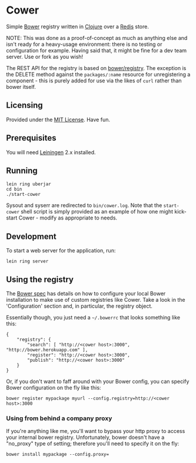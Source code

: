 # Cower
Simple [Bower](https://github.com/bower/bower) registry written in [Clojure](http://clojure.org) over a [Redis](http://redis.io) store.

NOTE: This was done as a proof-of-concept as much as anything else and isn't ready for a heavy-usage environment: there is no testing or configuration for example. Having said that, it might be fine for a dev team server. Use or fork as you wish!

The REST API for the registry is based on [bower/registry](https://github.com/bower/registry). The exception is the DELETE method against the `packages/:name` resource for unregistering a component - this is purely added for use via the likes of `curl` rather than bower itself.

## Licensing
Provided under the [MIT License](http://opensource.org/licenses/MIT). Have fun.

## Prerequisites

You will need [Leiningen](https://github.com/technomancy/leiningen) 2.x installed.

## Running
    lein ring uberjar
    cd bin
    ./start-cower

Sysout and syserr are redirected to `bin/cower.log`. Note that the `start-cower` shell script is simply provided as an example of how one might kick-start Cower - modify as appropriate to needs. 

## Development
To start a web server for the application, run:

    lein ring server

## Using the registry
The [Bower spec](https://docs.google.com/document/d/1APq7oA9tNao1UYWyOm8dKqlRP2blVkROYLZ2fLIjtWc) has details on how to configure your local Bower installation to make use of custom registries like Cower. Take a look in the 'Configuration' section and, in particular, the registry object.

Essentially though, you just need a `~/.bowerrc` that looks something like this:

    {
        "registry": {
            "search": [ "http://<cower host>:3000", "http://bower.herokuapp.com" ],
            "register": "http://<cower host>:3000",
            "publish": "http://<cower host>:3000"
        }
    }
    
Or, if you don't want to faff around with your Bower config, you can specify Bower configuration on the fly like this:

    bower register mypackage myurl --config.registry=http://<cower host>:3000

### Using from behind a company proxy
If you're anything like me, you'll want to bypass your http proxy to access your internal bower registry. Unfortunately, bower doesn't have a "no_proxy" type of setting; therefore you'll need to specify it on the fly:

    bower install mypackage --config.proxy=
